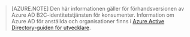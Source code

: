 > [AZURE.NOTE]
    Den här informationen gäller för förhandsversionen av Azure AD B2C-identitetstjänsten för konsumenter.  Information om Azure AD för anställda och organisationer finns i [Azure Active Directory-guiden för utvecklare](active-directory-developers-guide.md).


<!--HONumber=Jun16_HO2-->


